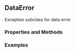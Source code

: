 ## <a id="McUtils.McUtils.Data.CommonData.DataError">DataError</a>
Exception subclass for data error

### Properties and Methods


### Examples


